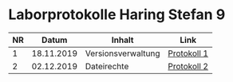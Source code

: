 # Laborprotokolle Haring Stefan 9

NR  | Datum | Inhalt | Link
----|-------|--------|------
1   | 18.11.2019| Versionsverwaltung | [Protokoll 1](https://github.com/HTLMechatronics/m17-3ahme-la1-sx/blob/harstm17/protokolle/protokoll-1_harstm17_2019-11-18_.md)
2 | 02.12.2019 | Dateirechte |[Protokoll 2](https://github.com/HTLMechatronics/m17-3ahme-la1-sx/blob/harstm17/protokolle/protokoll-2_harstm17_2019-12-02.md)
